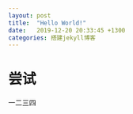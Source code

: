 ```yaml
---
layout: post
title:  "Hello World!"
date:   2019-12-20 20:33:45 +1300
categories: 搭建jekyll博客
---
```


# 尝试

一二三四